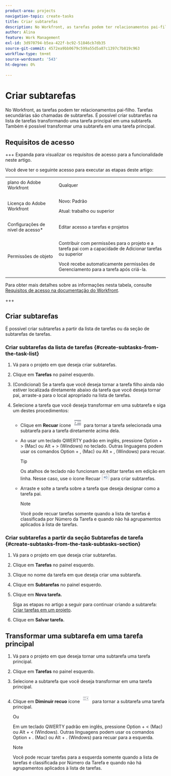 ```yaml
---
product-area: projects
navigation-topic: create-tasks
title: Criar subtarefas
description: No Workfront, as tarefas podem ter relacionamentos pai-filho. Tarefas secundárias são chamadas de subtarefas. É possível criar subtarefas na lista de tarefas transformando uma tarefa principal em uma subtarefa. Também é possível transformar uma subtarefa em uma tarefa principal.
author: Alina
feature: Work Management
exl-id: 3d970794-b5ea-422f-bc92-51846cb7db35
source-git-commit: 4572ea9bb0679c599a55d5a87c1397c7b819c963
workflow-type: tm+mt
source-wordcount: '543'
ht-degree: 0%

---
```


# Criar subtarefas

<!-- Audited: 1/2024 -->

No Workfront, as tarefas podem ter relacionamentos pai-filho. Tarefas secundárias são chamadas de subtarefas. É possível criar subtarefas na lista de tarefas transformando uma tarefa principal em uma subtarefa. Também é possível transformar uma subtarefa em uma tarefa principal.

## Requisitos de acesso

+++ Expanda para visualizar os requisitos de acesso para a funcionalidade neste artigo.

Você deve ter o seguinte acesso para executar as etapas deste artigo:

<table style="table-layout:auto"> 
 <col> 
 <col> 
 <tbody> 
  <tr> 
   <td role="rowheader">plano do Adobe Workfront</td> 
   <td> <p>Qualquer</p> </td> 
  </tr> 
  <tr> 
   <td role="rowheader">Licença do Adobe Workfront</td> 
   <td> 
   <p>Novo: Padrão</p>
   <p>Atual: trabalho ou superior</p> </td> 
  </tr> 
  <tr> 
   <td role="rowheader">Configurações de nível de acesso*</td> 
   <td> <p>Editar acesso a tarefas e projetos</p>  </td> 
  </tr> 
  <tr> 
   <td role="rowheader">Permissões de objeto</td> 
   <td> <p>Contribuir com permissões para o projeto e a tarefa pai com a capacidade de Adicionar tarefas ou superior</p> <p>Você recebe automaticamente permissões de Gerenciamento para a tarefa após criá-la.</p>  </td> 
  </tr> 
 </tbody> 
</table>

Para obter mais detalhes sobre as informações nesta tabela, consulte [Requisitos de acesso na documentação do Workfront](/help/quicksilver/administration-and-setup/add-users/access-levels-and-object-permissions/access-level-requirements-in-documentation.md).

+++

## Criar subtarefas

É possível criar subtarefas a partir da lista de tarefas ou da seção de subtarefas de tarefas.

### Criar subtarefas da lista de tarefas {#create-subtasks-from-the-task-list}

1. Vá para o projeto em que deseja criar subtarefas.
1. Clique em **Tarefas** no painel esquerdo.
1. (Condicional) Se a tarefa que você deseja tornar a tarefa filho ainda não estiver localizada diretamente abaixo da tarefa que você deseja tornar pai, arraste-a para o local apropriado na lista de tarefas.
1. Selecione a tarefa que você deseja transformar em uma subtarefa e siga um destes procedimentos:

   * Clique em **Recuar** ícone ![](assets/indent-icon-nwe-33x29.png) para tornar a tarefa selecionada uma subtarefa para a tarefa diretamente acima dela.
   * Ao usar um teclado QWERTY padrão em inglês, pressione Option + > (Mac) ou Alt + > (Windows) no teclado. Outras linguagens podem usar os comandos Option + , (Mac) ou Alt + , (Windows) para recuar.

     >[!TIP]
     >
     >Os atalhos de teclado não funcionam ao editar tarefas em edição em linha. Nesse caso, use o ícone Recuar ![](assets/cs1.png) para criar subtarefas.

   * Arraste e solte a tarefa sobre a tarefa que deseja designar como a tarefa pai.

     >[!NOTE]
     >
     >Você pode recuar tarefas somente quando a lista de tarefas é classificada por Número da Tarefa e quando não há agrupamentos aplicados à lista de tarefas.

### Criar subtarefas a partir da seção Subtarefas de tarefa {#create-subtasks-from-the-task-subtasks-section}

1. Vá para o projeto em que deseja criar subtarefas.
1. Clique em **Tarefas** no painel esquerdo.
1. Clique no nome da tarefa em que deseja criar uma subtarefa.
1. Clique em **Subtarefas** no painel esquerdo.
1. Clique em **Nova tarefa.**

   Siga as etapas no artigo a seguir para continuar criando a subtarefa: [Criar tarefas em um projeto](../../../manage-work/tasks/create-tasks/create-tasks-in-project.md).

1. Clique em **Salvar tarefa.**

## Transformar uma subtarefa em uma tarefa principal

1. Vá para o projeto em que deseja tornar uma subtarefa uma tarefa principal.
1. Clique em **Tarefas** no painel esquerdo.
1. Selecione a subtarefa que você deseja transformar em uma tarefa principal.
1. Clique em **Diminuir recuo** ícone ![](assets/outdent-icon-nwe-31x29.png) para tornar a subtarefa uma tarefa principal.

   Ou

   Em um teclado QWERTY padrão em inglês, pressione Option + &lt; (Mac) ou Alt + &lt; (Windows). Outras linguagens podem usar os comandos Option + . (Mac) ou Alt + . (Windows) para recuar para a esquerda.

   >[!NOTE]
   >
   >Você pode recuar tarefas para a esquerda somente quando a lista de tarefas é classificada por Número da Tarefa e quando não há agrupamentos aplicados à lista de tarefas.
